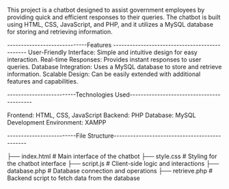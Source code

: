 This project is a chatbot designed to assist government employees by providing quick and efficient responses to their queries. The chatbot is built using HTML, CSS, JavaScript, and PHP, and it utilizes a MySQL database for storing and retrieving information.

-----------------------------Features ----------------------------------------------
User-Friendly Interface: Simple and intuitive design for easy interaction.
Real-time Responses: Provides instant responses to user queries.
Database Integration: Uses a MySQL database to store and retrieve information.
Scalable Design: Can be easily extended with additional features and capabilities.


-------------------------Technologies Used------------------------------------------

Frontend: HTML, CSS, JavaScript
Backend: PHP
Database: MySQL
Development Environment: XAMPP

-------------------------File Structure----------------------------------------------

├── index.html          # Main interface of the chatbot
├── style.css           # Styling for the chatbot interface
├── script.js           # Client-side logic and interactions
├── database.php        # Database connection and operations
├── retrieve.php        # Backend script to fetch data from the database

